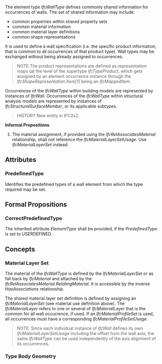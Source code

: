 The element type _IfcWallType_ defines commonly shared information for occurrences of walls. The set of shared information may include:

* common properties within shared property sets
* common material information
* common material layer definitions
* common shape representations


<!-- end of short definition -->

It is used to define a wall specification (i.e. the specific product information, that is common to all occurrences of that product type). Wall types may be exchanged without being already assigned to occurrences.

> NOTE The product representations are defined as representation maps (at the level of the supertype _IfcTypeProduct_, which gets assigned by an element occurrence instance through the _IfcShapeRepresentation.Item[1]_ being an _IfcMappedItem_.

Occurrences of the _IfcWallType_ within building models are represented by instances of _IfcWall_. Occurrences of the _IfcWallType_ within structural analysis models are represented by instances of _IfcStructuralSurfaceMember_, or its applicable subtypes.

> HISTORY New entity in IFC2x2.

**Informal Propositions**

1. The material assignment, if provided using the _IfcRelAssociatesMaterial_ relationship, shall not reference the _IfcMaterialLayerSetUsage_. Use _IfcMaterialLayerSet_ instead.

## Attributes

### PredefinedType
Identifies the predefined types of a wall element from which the type required may be set.

## Formal Propositions

### CorrectPredefinedType
The inherited attribute _ElementType_ shall be provided, if the _PredefinedType_ is set to USERDEFINED.

## Concepts

### Material Layer Set

The material of the _IfcWallType_ is defined by the
_IfcMaterialLayerSet_ or as fall back by _IfcMaterial_
and attached by the
_IfcRelAssociatesMaterial.RelatingMaterial_. It is
accessible by the inverse _HasAssociations_
relationship.

The shared material layer set definition is defined by
assigning an _IfcMaterialLayerSet_ (see material use
definition above). The _IfcMaterialLayer_ refers to one or
several of _IfcMaterialLayer_ that is the common for all
wall occurrence, if used. If an _IfcMaterialProfileSet_ is used, all occurrences must have a corresponding _IfcMaterialProfileSetUsage_.

> NOTE  Since each individual instance of
> _IfcWall_ defines its own
> _IfcMaterialLayerSetUsage_ including the offset from the
> wall axis, the same _IfcWallType_ can be used independently
> of the axis alignment of its occurrences.

### Type Body Geometry



